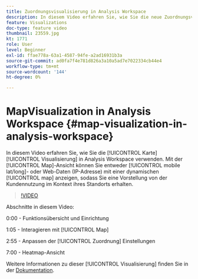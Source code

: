 ```yaml
---
title: Zuordnungsvisualisierung in Analysis Workspace
description: In diesem Video erfahren Sie, wie Sie die neue Zuordnungsvisualisierung in Analysis Workspace verwenden. Mit dem Map-Video können Sie entweder mobile (lat/long) oder Web-Daten (IP-Adressen) mit einer dynamischen Karte anzeigen, um eine Vorstellung von der Kundennutzung im Kontext ihres Standorts zu erhalten.
feature: Visualizations
doc-type: feature video
thumbnail: 23559.jpg
kt: 1771
role: User
level: Beginner
exl-id: ffae778a-63a1-4587-94fe-a2ad16931b3a
source-git-commit: ad0fa7f4e781d826a3a10a5ad7e7022334cb44e4
workflow-type: tm+mt
source-wordcount: '144'
ht-degree: 0%

---
```


#   MapVisualization in Analysis Workspace {#map-visualization-in-analysis-workspace}

In diesem Video erfahren Sie, wie Sie die [!UICONTROL Karte] [!UICONTROL Visualisierung] in Analysis Workspace verwenden. Mit der [!UICONTROL Map]-Ansicht können Sie entweder [!UICONTROL mobile lat/long]- oder Web-Daten (IP-Adresse) mit einer dynamischen [!UICONTROL map] anzeigen, sodass Sie eine Vorstellung von der Kundennutzung im Kontext ihres Standorts erhalten.

>[!VIDEO](https://video.tv.adobe.com/v/23559/?quality=12)

Abschnitte in diesem Video:

0:00 - Funktionsübersicht und Einrichtung

1:05 - Interagieren mit [!UICONTROL Map]

2:55 - Anpassen der [!UICONTROL Zuordnung] Einstellungen

7:00 - Heatmap-Ansicht

Weitere Informationen zu dieser [!UICONTROL Visualisierung] finden Sie in der [Dokumentation](https://experienceleague.adobe.com/docs/analytics/analyze/analysis-workspace/visualizations/map-visualization.html?lang=en).
